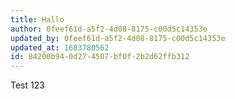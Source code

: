 ```yaml
---
title: Hallo
author: 0feef61d-a5f2-4d08-8175-c00d5c14353e
updated_by: 0feef61d-a5f2-4d08-8175-c00d5c14353e
updated_at: 1603780562
id: 84200b94-0d27-4507-bf0f-2b2d62ffb312
---
```

Test 123